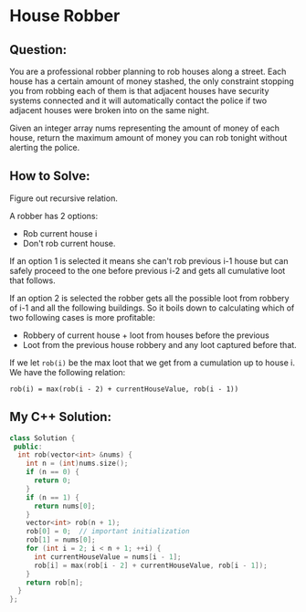 # House Robber

## Question:

You are a professional robber planning to rob houses along a
street. Each house has a certain amount of money stashed, the only
constraint stopping you from robbing each of them is that adjacent
houses have security systems connected and it will automatically
contact the police if two adjacent houses were broken into on the same
night.

Given an integer array nums representing the amount of money of each
house, return the maximum amount of money you can rob tonight without
alerting the police.

## How to Solve:

Figure out recursive relation.

A robber has 2 options:
- Rob current house i
- Don't rob current house.

If an option 1 is selected it means she can't rob previous i-1 house
but can safely proceed to the one before previous i-2 and gets all
cumulative loot that follows.

If an option 2 is selected the robber gets all the possible loot
from robbery of i-1 and all the following buildings.  So it boils down
to calculating which of two following cases is more profitable:

- Robbery of current house + loot from houses before the previous
- Loot from the previous house robbery and any loot captured before
  that.

If we let `rob(i)` be the max loot that we get from a cumulation up to
house i. We have the following relation:

`rob(i) = max(rob(i - 2) + currentHouseValue, rob(i - 1))`

## My C++ Solution:

```cpp
class Solution {
 public:
  int rob(vector<int> &nums) {
    int n = (int)nums.size();
    if (n == 0) {
      return 0;
    }
    if (n == 1) {
      return nums[0];
    }
    vector<int> rob(n + 1);
    rob[0] = 0;  // important initialization
    rob[1] = nums[0];
    for (int i = 2; i < n + 1; ++i) {
      int currentHouseValue = nums[i - 1];
      rob[i] = max(rob[i - 2] + currentHouseValue, rob[i - 1]);
    }
    return rob[n];
  }
};
```
